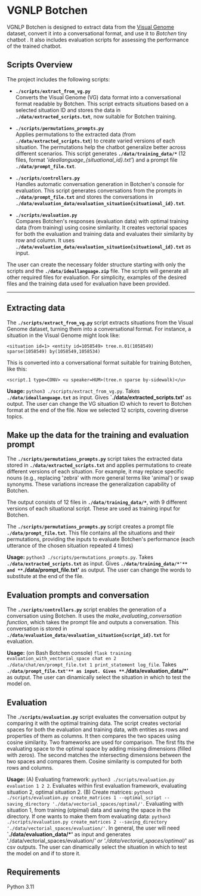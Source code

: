 # VGNLP Botchen

VGNLP Botchen is designed to extract data from the [Visual Genome](https://homes.cs.washington.edu/~ranjay/visualgenome/index.html) dataset, convert it into a conversational format, and use it to *Botchen* tiny chatbot . It also includes evaluation scripts for assessing the performance of the trained chatbot.

## Scripts Overview

The project includes the following scripts:

- **`./scripts/extract_from_vg.py`**  
  Converts the Visual Genome (VG) data format into a conversational format readable by Botchen. This script extracts situations based on a selected situation ID and stores the data in **`./data/extracted_scripts.txt`**, now suitable for Botchen training.

- **`./scripts/permutations_prompts.py`**  
  Applies permutations to the extracted data (from **`./data/extracted_scripts.txt`**) to create varied versions of each situation. The permutations help the chatbot generalize better across different scenarios. This script generates **`./data/training_data/*`** (12 files, format *'ideallanguage_{situational_id}.txt'*) and a prompt file **`./data/prompt_file.txt`**.

- **`./scripts/controllers.py`**  
  Handles automatic conversation generation in Botchen's console for evaluation. This script generates conversations from the prompts in **`./data/prompt_file.txt`** and stores the conversations in **`./data/evaluation_data/evaluation_situation{situational_id}.txt`**.

- **`./scripts/evaluation.py`**  
  Compares Botchen's responses (evaluation data) with optimal training data (from training) using cosine similarity. It creates vectorial spaces for both the evaluation and training data and evaluates their similarity by row and column. It uses **`./data/evaluation_data/evaluation_situation{situational_id}.txt`** as input.

The user can create the necessary folder structure starting with only the scripts and the **`./data/ideallanguage.zip`** file. The scripts will generate all other required files for evaluation. For simplicity, examples of the desired files and the training data used for evaluation have been provided.

***

## Extracting data

The **`./scripts/extract_from_vg.py`** script extracts situations from the Visual Genome dataset, turning them into a conversational format. For instance, a situation in the Visual Genome might look like:

```<situation id=1> <entity id=1058549> tree.n.01(1058549) sparse(1058549) by(1058549,1058534)```

This is converted into a conversational format suitable for training Botchen, like this:

```<script.1 type=CONV> <u speaker=HUM>(tree.n sparse by-sidewalk)</u>```

**Usage:** ```python3 ./scripts/extract_from_vg.py```. Takes  **`./data/ideallanguage.txt`** as input. Gives **`./data/extracted_scripts.txt'** as output. The user can change the VG situation ID which to revert to Botchen format at the end of the file. Now we selected 12 scripts, covering diverse topics.

## Make up the data for the training and evaluation prompt

The **`./scripts/permutations_prompts.py`** script takes the extracted data stored in **`./data/extracted_scripts.txt`** and applies permutations to create different versions of each situation. For example, it may replace specific nouns (e.g., replacing 'zebra' with more general terms like 'animal') or swap synonyms. These variations increase the generalization capability of Botchen.

The output consists of 12 files in **`./data/training_data/*`**, with 9 different versions of each situational script. These are used as training input for Botchen.

The **`./scripts/permutations_prompts.py`** script creates a prompt file **`./data/prompt_file.txt`**. This file contains all the situations and their permutations, providing the inputs to evaluate Botchen's performance (each utterance of the chosen situation repeated 4 times)

**Usage:** ```python3 ./scripts/permutations_prompts.py```. Takes  **`./data/extracted_scripts.txt`** as input. Gives **`./data/training_data/*'** and **`./data/prompt_file.txt'** as output. The user can change the words to substitute at the end of the file.

## Evaluation prompts and conversation

The **`./scripts/controllers.py`** script enables the generation of a conversation using Botchen. It uses the *make_evaluating_conversation function*, which takes the prompt file and outputs a conversation. This conversation is stored in **`./data/evaluation_data/evaluation_situation{script_id}.txt`** for evaluation.

**Usage:** (on Bash Botchen console) ```flask training evaluation_with_vectorial_space chat en 2 ./data/chat/en/prompt_file.txt 1 print_statement log_file```. Takes  **`./data/prompt_file.txt'** as input. Gives **`./data/evaluation_data/*'** as output. The user can dinamically select the situation in which to test the model on. 

## Evaluation

The .**`/scripts/evaluation.py`** script evaluates the conversation output by comparing it with the optimal training data. The script creates vectorial spaces for both the evaluation and training data, with entities as rows and properties of them as columns. It then compares the two spaces using cosine similarity. Two frameworks are used for comparison. The first fits the evaluating space to the optimal space by adding missing dimensions (filled with zeros). The second matches the intersecting dimensions between the two spaces and compares them. Cosine similarity is computed for both rows and columns.

**Usage:** (A) Evaluating framework: ```python3 ./scripts/evaluation.py evaluation 1 2 2```. Evaluates within first evaluation framework, evaluating situation 2, optimal situation 2. (B) Create matrices:   ```python3 ./scripts/evaluation.py create_matrices 1 --optimal_script --saving_directory './data/vectorial_spaces/optimal/'```. Evaluating  with situation 1, from training (otpimal) data and saving the space in the directory. If one wants to make them from evaluating data: ```python3 ./scripts/evaluation.py create_matrices 2 --saving_directory './data/vectorial_spaces/evaluation/'```. In general, the user will need **`./data/evaluation_data/*'** as input and generates './data/vectorial_spaces/evaluation/*' or './data/vectorial_spaces/optimal/*' as csv outputs. The user can dinamically select the situation in which to test the model on and if to store it.

## Requirements

Python 3.11
